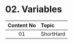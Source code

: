# 02. Variables

| **Content No**     | **Topic**           |
| :-------------:   |:-------------|
| 01                | ShortHard                                        |

